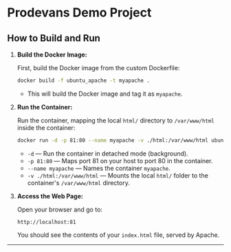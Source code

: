
# Prodevans Demo Project

## How to Build and Run

1. **Build the Docker Image:**

   First, build the Docker image from the custom Dockerfile:

   ```bash
   docker build -f ubuntu_apache -t myapache .
   ```

   - This will build the Docker image and tag it as `myapache`.

2. **Run the Container:**

   Run the container, mapping the local `html/` directory to `/var/www/html` inside the container:

   ```bash
   docker run -d -p 81:80 --name myapache -v ./html:/var/www/html ubuntu_apache
   ```

   - `-d` — Run the container in detached mode (background).
   - `-p 81:80` — Maps port 81 on your host to port 80 in the container.
   - `--name myapache` — Names the container `myapache`.
   - `-v ./html:/var/www/html` — Mounts the local `html/` folder to the container's `/var/www/html` directory.

3. **Access the Web Page:**

   Open your browser and go to:

   ```
   http://localhost:81
   ```

   You should see the contents of your `index.html` file, served by Apache.

---
